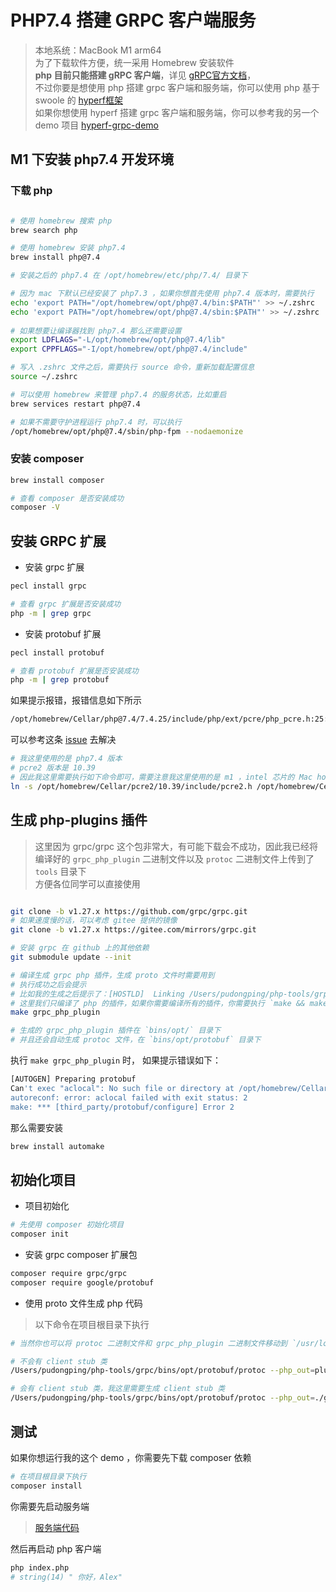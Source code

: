 # PHP7.4 搭建 GRPC 客户端服务

> 本地系统：MacBook M1 arm64  
> 为了下载软件方便，统一采用 Homebrew 安装软件  
> **php 目前只能搭建 gRPC 客户端**，详见 [gRPC官方文档](https://grpc.io/docs/languages/php/quickstart/)，  
> 不过你要是想使用 php 搭建 grpc 客户端和服务端，你可以使用 php 基于 swoole 的 [hyperf框架](https://hyperf.io/)  
> 如果你想使用 hyperf 搭建 grpc 客户端和服务端，你可以参考我的另一个 demo 项目 [hyperf-grpc-demo](https://github.com/pudongping/hyperf-grpc-demo)  

## M1 下安装 php7.4 开发环境

### 下载 php

```bash

# 使用 homebrew 搜索 php
brew search php

# 使用 homebrew 安装 php7.4
brew install php@7.4

# 安装之后的 php7.4 在 /opt/homebrew/etc/php/7.4/ 目录下

# 因为 mac 下默认已经安装了 php7.3 ，如果你想首先使用 php7.4 版本时，需要执行
echo 'export PATH="/opt/homebrew/opt/php@7.4/bin:$PATH"' >> ~/.zshrc
echo 'export PATH="/opt/homebrew/opt/php@7.4/sbin:$PATH"' >> ~/.zshrc
  
# 如果想要让编译器找到 php7.4 那么还需要设置
export LDFLAGS="-L/opt/homebrew/opt/php@7.4/lib"
export CPPFLAGS="-I/opt/homebrew/opt/php@7.4/include"

# 写入 .zshrc 文件之后，需要执行 source 命令，重新加载配置信息
source ~/.zshrc

# 可以使用 homebrew 来管理 php7.4 的服务状态，比如重启
brew services restart php@7.4

# 如果不需要守护进程运行 php7.4 时，可以执行
/opt/homebrew/opt/php@7.4/sbin/php-fpm --nodaemonize

```

### 安装 composer

```bash
brew install composer

# 查看 composer 是否安装成功
composer -V
```

## 安装 GRPC 扩展

- 安装 grpc 扩展

```bash
pecl install grpc

# 查看 grpc 扩展是否安装成功
php -m | grep grpc

```

- 安装 protobuf 扩展

```bash
pecl install protobuf

# 查看 protobuf 扩展是否安装成功
php -m | grep protobuf
```

如果提示报错，报错信息如下所示

```bash
/opt/homebrew/Cellar/php@7.4/7.4.25/include/php/ext/pcre/php_pcre.h:25:10: fatal error: 'pcre2.h' file not found
```

可以参考这条 [issue](https://github.com/swoole/swoole-src/issues/3926) 去解决

```bash
# 我这里使用的是 php7.4 版本
# pcre2 版本是 10.39
# 因此我这里需要执行如下命令即可，需要注意我这里使用的是 m1 ，intel 芯片的 Mac homebrew 安装 php 的路径和 m1 芯片的路径不一致，需要按照你自己的实际路径去建立软连接
ln -s /opt/homebrew/Cellar/pcre2/10.39/include/pcre2.h /opt/homebrew/Cellar/php@7.4/7.4.25/include/php/ext/pcre/pcre2.h
```

## 生成 php-plugins 插件

> 这里因为 grpc/grpc 这个包非常大，有可能下载会不成功，因此我已经将编译好的 `grpc_php_plugin` 二进制文件以及 `protoc` 二进制文件上传到了 `tools` 目录下  
> 方便各位同学可以直接使用

```bash

git clone -b v1.27.x https://github.com/grpc/grpc.git
# 如果速度慢的话，可以考虑 gitee 提供的镜像
git clone -b v1.27.x https://gitee.com/mirrors/grpc.git

# 安装 grpc 在 github 上的其他依赖
git submodule update --init

# 编译生成 grpc php 插件，生成 proto 文件时需要用到
# 执行成功之后会提示
# 比如我的生成之后提示了：[HOSTLD]  Linking /Users/pudongping/php-tools/grpc/bins/opt/grpc_php_plugin
# 这里我们只编译了 php 的插件，如果你需要编译所有的插件，你需要执行 `make && make install`
make grpc_php_plugin

# 生成的 grpc_php_plugin 插件在 `bins/opt/` 目录下
# 并且还会自动生成 protoc 文件，在 `bins/opt/protobuf` 目录下
```

执行 `make grpc_php_plugin` 时， 如果提示错误如下：

```bash
[AUTOGEN] Preparing protobuf
Can't exec "aclocal": No such file or directory at /opt/homebrew/Cellar/autoconf/2.71/share/autoconf/Autom4te/FileUtils.pm line 274.
autoreconf: error: aclocal failed with exit status: 2
make: *** [third_party/protobuf/configure] Error 2
```

那么需要安装

```bash
brew install automake
```

## 初始化项目

- 项目初始化

```bash
# 先使用 composer 初始化项目
composer init
```

- 安装 grpc composer 扩展包

```bash
composer require grpc/grpc
composer require google/protobuf
```

- 使用 proto 文件生成 php 代码

> 以下命令在项目根目录下执行

```bash
# 当然你也可以将 protoc 二进制文件和 grpc_php_plugin 二进制文件移动到 `/usr/local/bin` 目录下，这样就不需要像我这样写绝对路径了

# 不会有 client stub 类
/Users/pudongping/php-tools/grpc/bins/opt/protobuf/protoc --php_out=plugins=grpc:./grpc ./proto/meet.proto

# 会有 client stub 类，我这里需要生成 client stub 类
/Users/pudongping/php-tools/grpc/bins/opt/protobuf/protoc --php_out=./grpc --grpc_out=./grpc --plugin=protoc-gen-grpc=/Users/pudongping/php-tools/grpc/bins/opt/grpc_php_plugin ./proto/meet.proto
```

## 测试

如果你想运行我的这个 demo ，你需要先下载 composer 依赖

```bash
# 在项目根目录下执行
composer install
```

你需要先启动服务端  

> [服务端代码](https://github.com/pudongping/go-micro-demo)

然后再启动 php 客户端

```bash
php index.php
# string(14) " 你好，Alex"
```